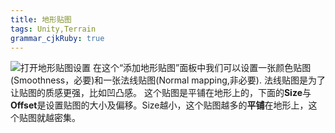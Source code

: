 ```yaml
---
title: 地形贴图
tags: Unity,Terrain
grammar_cjkRuby: true
---
```

![打开地形贴图设置](https://img.vim-cn.com/1f/e2fd42eaae3d00823d8984a64927df2ec75283.png)
在这个“添加地形贴图”面板中我们可以设置一张颜色贴图(Smoothness，必要)和一张法线贴图(Normal mapping,非必要).
法线贴图是为了让贴图的质感更强，比如凹凸感。
这个贴图是平铺在地形上的，下面的**Size**与**Offset**是设置贴图的大小及偏移。Size越小，这个贴图越多的**平铺**在地形上，这个贴图就越密集。
